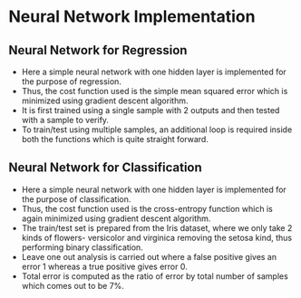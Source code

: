 # Neural Network Implementation

## Neural Network for Regression

* Here a simple neural network with one hidden layer is implemented for the purpose of regression.
* Thus, the cost function used is the simple mean squared error which is minimized using gradient descent algorithm.
* It is first trained using a single sample with 2 outputs and then tested with a sample to verify.
* To train/test using multiple samples, an additional loop is required inside both the functions which is quite straight forward.

## Neural Network for Classification

* Here a simple neural network with one hidden layer is implemented for the purpose of classification.
* Thus, the cost function used is the cross-entropy function which is again minimized using gradient descent algorithm.
* The train/test set is prepared from the Iris dataset, where we only take 2 kinds of flowers- versicolor and virginica removing the setosa kind, thus performing binary classification.
* Leave one out analysis is carried out where a false positive gives an error 1 whereas a true positive gives error 0.
* Total error is computed as the ratio of error by total number of samples which comes out to be 7%.
